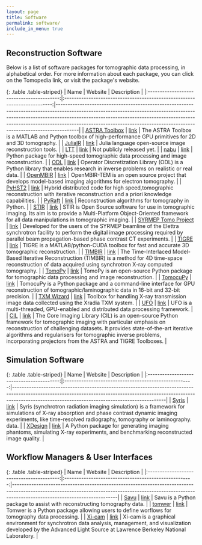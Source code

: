 ```yaml
---
layout: page
title: Software
permalink: software/
include_in_menu: true
---
```


## Reconstruction Software

Below is a list of software packages for tomographic data processing, in
alphabetical order. For more information about each package, you can click on
the Tomopedia link, or visit the package's website.

[//]: # (Note: you can use http://www.tablesgenerator.com/markdown_tables to more easily)
[//]: # (edit the markdown table.)

{: .table .table-striped}
|                   Name                    |                        Website                                            | Description                                                                                                                                                                                                                                                                                                                     |
|:-----------------------------------------:|:-------------------------------------------------------------------------:|---------------------------------------------------------------------------------------------------------------------------------------------------------------------------------------------------------------------------------------------------------------------------------------------------------------------------------|
| [ASTRA Toolbox](/software/astra/)         |  [link](http://www.astra-toolbox.com/)                                    | The ASTRA Toolbox is a MATLAB and Python toolbox of high-performance GPU primitives for 2D and 3D tomography.                                                                                                                                                                                                                   |
| [JuliaIR](/software/juliair)              |  [link](https://github.com/JuliaImageRecon)                               | Julia language open-source image reconstruction tools.                                                                                                                                                                                                                                                                          |
| [LTT](/software/ltt)                      |  [link](https://nci.llnl.gov/content/assets/docs/ChampleyALSmeeting.pdf)  | Not publicly released yet.                                                                                                                                                                                                                                                                                                      |
| [nabu](/software/nabu)                    |  [link](https://gitlab.esrf.fr/tomotools/nabu)                            | Python package for high-speed tomographic data processing and image reconstruction.                                                                                                                                                                                                                                             |
| [ODL](/software/odl)                      |  [link](https://github.com/odlgroup/odl)                                  | Operator Discretization Library (ODL) is a Python library that enables research in inverse problems on realistic or real data.                                                                                                                                                                                                  |
| [OpenMBIR](/software/openmbir/)           |  [link](https://github.com/OpenMBIR/OpenMBIR-TEM)                         | OpenMBIR-TEM is an open source project that develops model-based imaging algorithms for electron tomography.                                                                                                                                                                                                                    |
| [PyHST2](/software/pyhst2/)               |  [link](https://forge.epn-campus.eu/projects/pyhst2)                      | Hybrid distributed code for high speed,tomographic reconstruction with iterative reconstruction and a priori knowledge capabilities.                                                                                                                                                                                            |
| [PyRaft](/software/pyraft/)               |  [link](https://github.com/exmiqueles/pyraft)                             | Reconstruction algorithms for tomography in Python.                                                                                                                                                                                                                                                                             |
| [STIR](/software/stir/)                   |  [link](http://stir.sourceforge.net/)                                     | STIR is Open Source software for use in tomographic imaging. Its aim is to provide a Multi-Platform Object-Oriented framework for all data manipulations in tomographic imaging.                                                                                                                                                |
| [SYRMEP Tomo Project](/software/syrmep/)  |  [link](https://github.com/ElettraSciComp/)                               | Developed for the users of the SYRMEP beamline of the Elettra synchrotron facility to perform the digital image processing required by parallel beam propagation-based phase contrast CT experiments.                                                                                                                           |
| [TIGRE](/software/tigre/)                 |  [link](https://github.com/CERN/TIGRE)                                    | TIGRE is a MATLAB/python-CUDA toolbox for fast and accurate 3D tomographic reconstruction.                                                                                                                                                                                                                                      |
| [TIMBIR](/software/timbir/)               |  [link](http://timbir.readthedocs.io/)                                    | The Time-Interlaced Model-Based Iterative Reconstruction (TIMBIR) is a method for 4D time-space reconstruction of data acquired using synchrotron X-ray computed tomography.                                                                                                                                                    |
| [TomoPy](/software/tomopy)                |  [link](http://tomopy.readthedocs.io/)                                    | TomoPy is an open-source Python package for tomographic data processing and image reconstruction.                                                                                                                                                                                                                               |
| [TomocuPy](/software/tomocupy)            |  [link](http://tomocupy.readthedocs.io/)                                  | TomocuPy is a Python package and a command-line interface for GPU reconstruction of tomographic/laminographic data in 16-bit and 32-bit precision.                                                                                                                                                                              |
| [TXM Wizard](/software/txm)               |  [link](https://sourceforge.net/projects/txm-wizard/)                     | Toolbox for handling X-ray transmission image data collected using the Xradia TXM system.                                                                                                                                                                                                                                       |
| [UFO](/software/ufo/)                     |  [link](http://ufo-core.readthedocs.io/)                                  | UFO is a multi-threaded, GPU-enabled and distributed data processing framework.                                                                                                                                                                                                                                                 |
| [CIL](/software/cil/)                     |  [link](https://www.ccpi.ac.uk/CIL)                                       | The Core Imaging Library (CIL) is an open-source Python framework for tomographic imaging with particular emphasis on reconstruction of challenging datasets. It provides state-of-the-art iterative algorithms and regularisers for tomographic inverse problems, incorporating projectors from the ASTRA and TIGRE Toolboxes. | 

## Simulation Software

{: .table .table-striped}
|                   Name                    |                        Website                        | Description                                                                                                                                                                                                               |
|:-----------------------------------------:|:-----------------------------------------------------:|---------------------------------------------------------------------------------------------------------------------------------------------------------------------------------------------------------------------------|
|  [Syris](/software/syris/)                | [link](https://github.com/ufo-kit/syris)              | Syris (synchrotron radiation imaging simulation) is a framework for simulations of X-ray absorption and phase contrast dynamic imaging experiments, like time-resolved radiography, tomography or laminography. data.     |
|  [XDesign](/software/xdesign/)            | [link](https://xdesign.readthedocs.io)                | A Python package for generating imaging phantoms, simulating X-ray experiments, and benchmarking reconstructed image quality.                                                                                             |



## Workflow Managers & User Interfaces


{: .table .table-striped}
|                   Name                    |                        Website                        | Description                                                                                                                                                                                           |
|:-----------------------------------------:|:-----------------------------------------------------:|-------------------------------------------------------------------------------------------------------------------------------------------------------------------------------------------------------|
|  [Savu](/software/savu/)                  | [link](https://savu.readthedocs.io)                   | Savu is a Python package to assist with reconstructing tomography data.                                                                                                                               |
|  [tomwer](/software/tomwer/)              | [link](https://gitlab.esrf.fr/tomotools/tomwer)       | Tomwer is a Python package allowing users to define worflows for tomography data processing.                                                                                                          |
|  [Xi-cam](/software/xi-cam/)              | [link](https://github.com/ronpandolfi/Xi-cam)         | Xi-cam is a graphical environment for synchrotron data analysis, management, and visualization developed by the Advanced Light Source at Lawrence Berkeley National Laboratory.                       |
